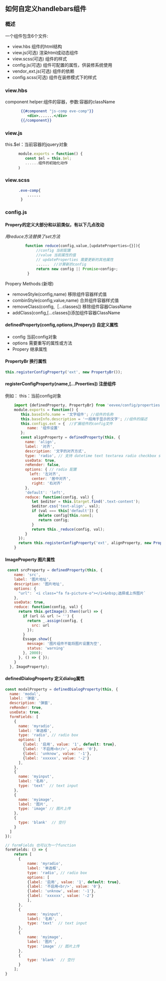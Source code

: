 ## 如何自定义handlebars组件

### 概述
一个组件包含6个文件:
- view.hbs 组件的html结构
- view.js(可选) 渲染html成动态组件
- view.scss(可选) 组件的样式
- config.js(可选) 组件可配置的属性，供装修系统使用
- vendor_ext.js(可选) 组件的依赖
- config.scss(可选) 组件在装修模式下的样式


### view.hbs
component helper:组件的容器，参数:容器的className

```handlebars
       {{#component "js-comp eve-comp"}}
          <div>.......</div>
       {{/component}}
```

### view.js
this.$el：当前容器的jquery对象

```js
      module.exports = function() {
         const $el = this.$el;
         ......组件的初始化动作
      ｝
```

### view.scss

```scss
      .eve-comp{
          ......
       }
```

### config.js

#### Propery的定义大部分和以前类似，有以下几点改动

*用reduce方法替换了set方法*

```js
         function reduce(config,value,[updateProperties={}]){
              //config 当前配置
              //value 当前属性的值
              // updateProperties 需要更新的其他属性
              ......  //计算新的config
              return new config || Promise<config>;
          }
```

Propery Methods:(新增)
- removeStyle(config,name) 移除组件容器样式值
- combinStyle(config,value,name) 合并组件容器样式值
- removeClass(config,［...classes]) 移除组件容器ClassName
- addClass(config,[...classes])添加组件容器ClassName

#### definedProperty(config,options,[Propery]) 自定义属性

- config 当前config对象
- options 需要重写的属性或方法
- Propery 继承属性

#### PropertyBr 换行属性

```js
this.registerConfigProperty('ext', new PropertyBr());
```

#### registerConfigProperty(name,[...Proerties]) 注册组件

例如： this：当前config对象

```js
    import {definedProperty, PropertyBr} from 'eevee/config/properties';
    module.exports = function() {
       this.baseInfo.name = '文字组件'; //组件的名称
       this.baseInfo.description = '一段用于显示的文字'; //组件的描述
       this.configs.ext = {  //扩展组件的config文件
          name: '组件设置'
       };
       const alignProperty = definedProperty(this, {
         name: 'align',
         label: '对齐',
         description: '文字的对齐方式',
         type: 'radio', // 支持 datetime text textarea radio checkbox select button
         useData: true,
         reRender: false,
         options: { // radio 配置
           left: '左对齐',
            center: '居中对齐',
            right: '右对齐'
         },
         'default': 'left',
         reduce: function(config, val) {
            let $editor = this.$target.find('.text-content');
            $editor.css('text-align', val);
            if (val === this['default']) {
               delete config[this.name];
               return config;
            }
            return this._reduce(config, val);
         }
      });
      return this.registerConfigProperty('ext', alignProperty, new PropertyBr());
    }
```

#### ImageProperty 图片属性

```js
 const srcProperty = definedProperty(this, {
    name: 'src',
    label: '图片地址',
    description: '图片地址',
    options: {
      "url": `<i class="fa fa-picture-o"></i>&nbsp;选择或上传图片`
    },
    useData: true,
    reduce: function(config, val) {
      return this.getImage().then((url) => {
        if (url && url != '') {
          return _.assign(config, {
            src: url
          });
        }
        Essage.show({
          message: '图片组件不能将图片设置为空',
          status: 'warning'
        }, 2000);
      }, () => { });
    }
  }, ImageProperty);
  ```

  #### definedDialogProperty 定义dialog属性

  ```js
  const modalProperty = definedDialogProperty(this, {
    name: 'modal',
    label: '弹窗',
    description: '弹窗',
    reRender: true,
    useData: true,
    formFields: [
      {
        name: 'myradio',
        label: '单选框',
        type: 'radio', // radio box
        options: [
          {label: '启用', value: '1', default: true},
          {label: '不启用<br/>', value: '0'},
          {label: 'unknow', value: '-1'},
          {label: 'xxxxxx', value: '-2'}
        ],
      },
      {
        name: 'myinput',
        label: '名称',
        type: 'text'  // text input
      },
      {
        name: 'myimage',
        label: '图片',
        type: 'image' // 图片上传
      },
      {
        type: 'blank'  // 空行
      }
    ]
  });

  // formFields 也可以为一个function
  formFields: () => {
      return [
        {
            name: 'myradio',
            label: '单选框',
            type: 'radio', // radio box
            options: [
            {label: '启用', value: '1', default: true},
            {label: '不启用<br/>', value: '0'},
            {label: 'unknow', value: '-1'},
            {label: 'xxxxxx', value: '-2'}
            ],
        },
        {
            name: 'myinput',
            label: '名称',
            type: 'text'  // text input
        },
        {
            name: 'myimage',
            label: '图片',
            type: 'image' // 图片上传
        },
        {
            type: 'blank'  // 空行
        }
      ];
  }
  ```
